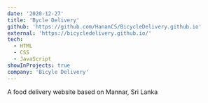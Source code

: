 ```yaml
---
date: '2020-12-27'
title: 'Bycle Delivery'
github: 'https://github.com/HananCS/BicycleDelivery.github.io'
external: 'https://bicycledelivery.github.io/'
tech:
  - HTML
  - CSS
  - JavaScript
showInProjects: true
company: 'Bicyle Delivery'
---
```


A food delivery website based on Mannar, Sri Lanka
